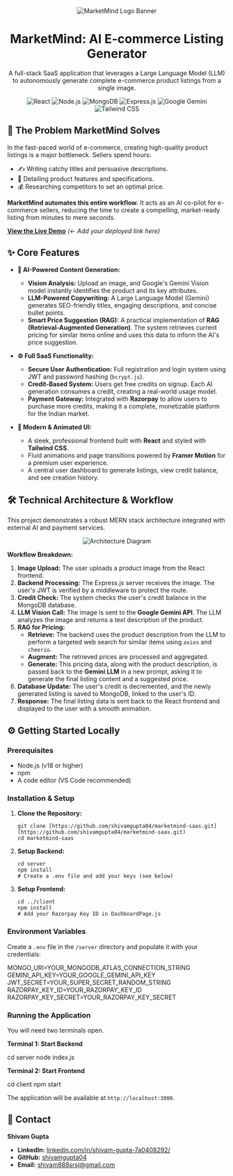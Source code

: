 <div align="center">
  <img src="https://www.google.com/search?q=https://via.placeholder.com/400x200.png%3Ftext%3DMarketMind+✨" alt="MarketMind Logo Banner">
  <h1><b>MarketMind: AI E-commerce Listing Generator</b></h1>
  <p>A full-stack SaaS application that leverages a Large Language Model (LLM) to autonomously generate complete e-commerce product listings from a single image.</p>
  
  <p>
    <img src="https://www.google.com/search?q=https://img.shields.io/badge/React-20232A%3Fstyle%3Dfor-the-badge%26logo%3Dreact%26logoColor%3D61DAFB" alt="React">
    <img src="https://www.google.com/search?q=https://img.shields.io/badge/Node.js-339933%3Fstyle%3Dfor-the-badge%26logo%3Dnodedotjs%26logoColor%3Dwhite" alt="Node.js">
    <img src="https://www.google.com/search?q=https://img.shields.io/badge/MongoDB-4EA94B%3Fstyle%3Dfor-the-badge%26logo%3Dmongodb%26logoColor%3Dwhite" alt="MongoDB">
    <img src="https://www.google.com/search?q=https://img.shields.io/badge/Express.js-000000%3Fstyle%3Dfor-the-badge%26logo%3Dexpress%26logoColor%3Dwhite" alt="Express.js">
    <img src="https://www.google.com/search?q=https://img.shields.io/badge/Google_Gemini-4285F4%3Fstyle%3Dfor-the-badge%26logo%3Dgoogle%26logoColor%3Dwhite" alt="Google Gemini">
    <img src="https://www.google.com/search?q=https://img.shields.io/badge/Tailwind_CSS-38B2AC%3Fstyle%3Dfor-the-badge%26logo%3Dtailwind-css%26logoColor%3Dwhite" alt="Tailwind CSS">
  </p>
</div>

## 🚀 The Problem MarketMind Solves

In the fast-paced world of e-commerce, creating high-quality product listings is a major bottleneck. Sellers spend hours:
* ✍️ Writing catchy titles and persuasive descriptions.
* 📸 Detailing product features and specifications.
* 💰 Researching competitors to set an optimal price.

**MarketMind automates this entire workflow.** It acts as an AI co-pilot for e-commerce sellers, reducing the time to create a compelling, market-ready listing from minutes to mere seconds.

[**View the Live Demo**](https://www.google.com/search?q=https://your-live-demo-url.com) *(<- Add your deployed link here)*

## ✨ Core Features

* **🤖 AI-Powered Content Generation:**
  * **Vision Analysis:** Upload an image, and Google's Gemini Vision model instantly identifies the product and its key attributes.
  * **LLM-Powered Copywriting:** A Large Language Model (Gemini) generates SEO-friendly titles, engaging descriptions, and concise bullet points.
  * **Smart Price Suggestion (RAG):** A practical implementation of **RAG (Retrieval-Augmented Generation)**. The system retrieves current pricing for similar items online and uses this data to inform the AI's price suggestion.

* **⚙️ Full SaaS Functionality:**
  * **Secure User Authentication:** Full registration and login system using JWT and password hashing (`bcrypt.js`).
  * **Credit-Based System:** Users get free credits on signup. Each AI generation consumes a credit, creating a real-world usage model.
  * **Payment Gateway:** Integrated with **Razorpay** to allow users to purchase more credits, making it a complete, monetizable platform for the Indian market.

* **🎨 Modern & Animated UI:**
  * A sleek, professional frontend built with **React** and styled with **Tailwind CSS**.
  * Fluid animations and page transitions powered by **Framer Motion** for a premium user experience.
  * A central user dashboard to generate listings, view credit balance, and see creation history.

## 🛠️ Technical Architecture & Workflow

This project demonstrates a robust MERN stack architecture integrated with external AI and payment services.

<div align="center">
<img src="https://www.google.com/search?q=https://via.placeholder.com/800x300.png%3Ftext%3DReact%2BFrontend%2B->+Express+Backend+->+MongoDB/Gemini/Razorpay" alt="Architecture Diagram">
</div>

**Workflow Breakdown:**

1.  **Image Upload:** The user uploads a product image from the React frontend.
2.  **Backend Processing:** The Express.js server receives the image. The user's JWT is verified by a middleware to protect the route.
3.  **Credit Check:** The system checks the user's credit balance in the MongoDB database.
4.  **LLM Vision Call:** The image is sent to the **Google Gemini API**. The LLM analyzes the image and returns a text description of the product.
5.  **RAG for Pricing:**
    * **Retrieve:** The backend uses the product description from the LLM to perform a targeted web search for similar items using `axios` and `cheerio`.
    * **Augment:** The retrieved prices are processed and aggregated.
    * **Generate:** This pricing data, along with the product description, is passed back to the **Gemini LLM** in a new prompt, asking it to generate the final listing content and a suggested price.
6.  **Database Update:** The user's credit is decremented, and the newly generated listing is saved to MongoDB, linked to the user's ID.
7.  **Response:** The final listing data is sent back to the React frontend and displayed to the user with a smooth animation.

## ⚙️ Getting Started Locally

### Prerequisites
* Node.js (v18 or higher)
* npm
* A code editor (VS Code recommended)

### Installation & Setup

1.  **Clone the Repository:**
    ```
    git clone [https://github.com/shivamgupta04/marketmind-saas.git](https://github.com/shivamgupta04/marketmind-saas.git)
    cd marketmind-saas
    ```

2.  **Setup Backend:**
    ```
    cd server
    npm install
    # Create a .env file and add your keys (see below)
    ```

3.  **Setup Frontend:**
    ```
    cd ../client
    npm install
    # Add your Razorpay Key ID in DashboardPage.js
    ```

### Environment Variables

Create a `.env` file in the `/server` directory and populate it with your credentials:

MONGO_URI=YOUR_MONGODB_ATLAS_CONNECTION_STRING
GEMINI_API_KEY=YOUR_GOOGLE_GEMINI_API_KEY
JWT_SECRET=YOUR_SUPER_SECRET_RANDOM_STRING
RAZORPAY_KEY_ID=YOUR_RAZORPAY_KEY_ID
RAZORPAY_KEY_SECRET=YOUR_RAZORPAY_KEY_SECRET


### Running the Application

You will need two terminals open.

**Terminal 1: Start Backend**

cd server
node index.js


**Terminal 2: Start Frontend**

cd client
npm start

The application will be available at `http://localhost:3000`.

## 👤 Contact

**Shivam Gupta**

* **LinkedIn:** [linkedin.com/in/shivam-gupta-7a0408292/](https://www.linkedin.com/in/shivam-gupta-7a0408292/)
* **GitHub:** [shivamgupta04](https://www.google.com/search?q=https://github.com/shivamgupta04)
* **Email:** shivam888srsj@gmail.com
